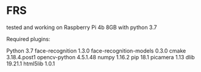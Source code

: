 # FRS
tested and working on Raspberry Pi 4b 8GB with python 3.7


Required plugins:

Python 3.7
face-recognition 1.3.0
face-recognition-models 0.3.0
cmake 3.18.4.post1
opencv-python 4.5.1.48
numpy 1.16.2
pip 18.1
picamera 1.13
dlib 19.21.1
html5lib 1.0.1
